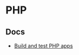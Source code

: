 # PHP

## Docs

- [Build and test PHP apps](https://learn.microsoft.com/en-us/azure/devops/pipelines/ecosystems/php?view=azure-devops)
